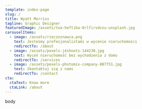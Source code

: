 ```yaml
---
template: index-page
slug: /
title: Wyatt Morriss
tagline: Graphic Designer
featuredImage: /assets/toa-heftiba-0rlfirsdvzu-unsplash.jpg
carouselItems:
  - image: /assets/rzeczoznawca.png
    text: Jesteśmy profesjonalistami w wycenie nieruchomości
    redirectTo: /about
  - image: /assets/pexels-jéshoots-144230.jpg
    text: Wyceń nieruchomość bez wychodzenia z domu
    redirectTo: /services
  - image: /assets/pexels-photomix-company-887751.jpg
    text: Skontaktuj się z nami
    redirectTo: /contact
cta:
  ctaText: Know more
  ctaLink: /about
---
```

b﻿ody